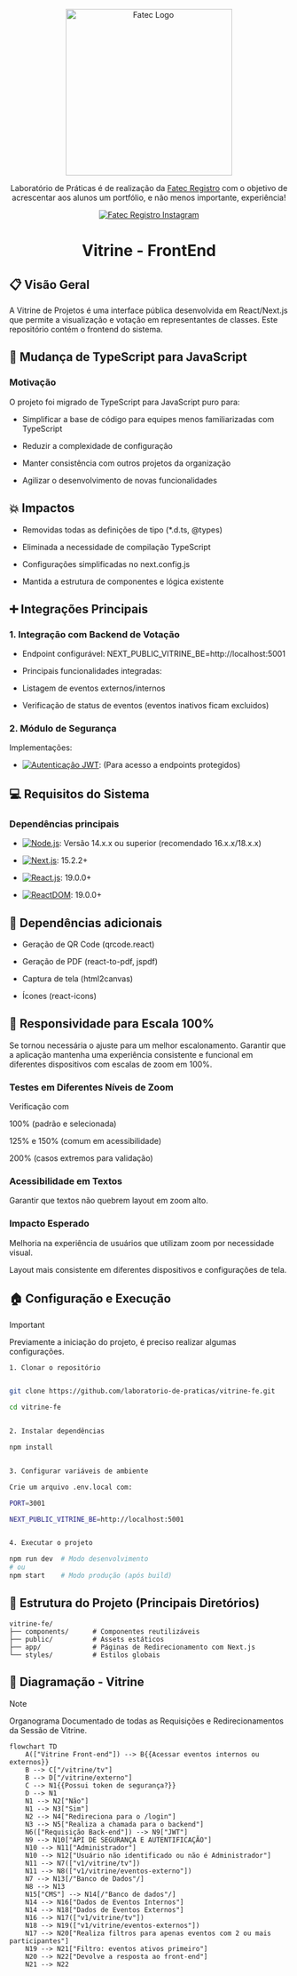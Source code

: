 <p align="center">
  <a href="https://fatecregistro.cps.sp.gov.br/" target="blank"><img src="https://bkpsitecpsnew.blob.core.windows.net/uploadsitecps/sites/40/2024/03/fatec_registro.png" width="300" alt="Fatec Logo" /></a>
</p>

  <p align="center">Laboratório de Práticas é de realização da <a href="https://fatecregistro.cps.sp.gov.br/" target="_blank">Fatec Registro</a> com o objetivo de acrescentar aos alunos um portfólio, e não menos importante, experiência!</p>
    <p align="center">
<a href="https://www.instagram.com/fatecregistro/" target="_blank"><img src="https://img.shields.io/badge/Instagram-E4405F?style=for-the-badge&logo=instagram&logoColor=white" alt="Fatec Registro Instagram" /></a>
</p>

<h1 align="center">Vitrine - FrontEnd</h1>

## 📋 Visão Geral
A Vitrine de Projetos é uma interface pública desenvolvida em React/Next.js que permite a visualização e votação em representantes de classes. Este repositório contém o frontend do sistema.

## 💱 Mudança de TypeScript para JavaScript
### Motivação
O projeto foi migrado de TypeScript para JavaScript puro para:

- Simplificar a base de código para equipes menos familiarizadas com TypeScript

- Reduzir a complexidade de configuração

- Manter consistência com outros projetos da organização

- Agilizar o desenvolvimento de novas funcionalidades


## 💥 Impactos
- Removidas todas as definições de tipo (*.d.ts, @types)

- Eliminada a necessidade de compilação TypeScript

- Configurações simplificadas no next.config.js

- Mantida a estrutura de componentes e lógica existente

## ➕ Integrações Principais
### 1. Integração com Backend de Votação
- Endpoint configurável: NEXT_PUBLIC_VITRINE_BE=http://localhost:5001

- Principais funcionalidades integradas:

- Listagem de eventos externos/internos

- Verificação de status de eventos (eventos inativos ficam excluidos)

### 2. Módulo de Segurança
Implementações:

- [![Autenticação JWT](https://img.shields.io/badge/JWT-black?style=plastic&logo=JSON%20web%20tokens)](https://jwt.io/): (Para acesso a endpoints protegidos)

## 💻 Requisitos do Sistema
### Dependências principais
- [![Node.js](https://img.shields.io/badge/node.js-339933?style=flat-square&logo=Node.js&logoColor=white)](https://nodejs.org/pt): Versão 14.x.x ou superior (recomendado 16.x.x/18.x.x)

- [![Next.js](https://img.shields.io/badge/next.js-000000?style=flat-square&logo=nextdotjs&logoColor=white)](https://nextjs.org/): 15.2.2+

- [![React.js](https://img.shields.io/badge/-ReactJs-61DAFB?style=flat-square&logo=react&logoColor=white)](https://react.dev/): 19.0.0+

- [![ReactDOM](https://img.shields.io/badge/-ReactJs-61DAFB?style=flat-square&logo=react&logoColor=white)](https://legacy.reactjs.org/docs/react-dom.html): 19.0.0+

## 💾 Dependências adicionais
- Geração de QR Code (qrcode.react)

- Geração de PDF (react-to-pdf, jspdf)

- Captura de tela (html2canvas)

- Ícones (react-icons)

## 📲 Responsividade para Escala 100%

Se tornou necessária o ajuste para um melhor escalonamento. Garantir que a aplicação mantenha uma experiência consistente e funcional em diferentes dispositivos com escalas de zoom em 100%.

### Testes em Diferentes Níveis de Zoom

Verificação com

100% (padrão e selecionada)

125% e 150% (comum em acessibilidade)

200% (casos extremos para validação)

### Acessibilidade em Textos

Garantir que textos não quebrem layout em zoom alto.

### Impacto Esperado
Melhoria na experiência de usuários que utilizam zoom por necessidade visual.

Layout mais consistente em diferentes dispositivos e configurações de tela.

## 🏠 Configuração e Execução

> [!IMPORTANT]
> Previamente a iniciação do projeto, é preciso realizar algumas configurações.

```bash
1. Clonar o repositório


git clone https://github.com/laboratorio-de-praticas/vitrine-fe.git

cd vitrine-fe


2. Instalar dependências

npm install


3. Configurar variáveis de ambiente

Crie um arquivo .env.local com:

PORT=3001

NEXT_PUBLIC_VITRINE_BE=http://localhost:5001


4. Executar o projeto

npm run dev  # Modo desenvolvimento
# ou
npm start    # Modo produção (após build)
```

## 📁 Estrutura do Projeto (Principais Diretórios)
```
vitrine-fe/
├── components/      # Componentes reutilizáveis
├── public/          # Assets estáticos
├── app/             # Páginas de Redirecionamento com Next.js
└── styles/          # Estilos globais
```


## 📖 Diagramação - Vitrine 
>[!NOTE]
> Organograma Documentado de todas as Requisições e Redirecionamentos da Sessão de Vitrine.

```mermaid
flowchart TD
    A(["Vitrine Front-end"]) --> B{{Acessar eventos internos ou externos}}
    B --> C["/vitrine/tv"]
    B --> D["/vitrine/externo"]
    C --> N1{{Possui token de segurança?}}
    D --> N1
    N1 --> N2["Não"]
    N1 --> N3["Sim"]
    N2 --> N4["Redireciona para o /login"]
    N3 --> N5["Realiza a chamada para o backend"]
    N6(["Requisição Back-end"]) --> N9["JWT"]
    N9 --> N10["API DE SEGURANÇA E AUTENTIFICAÇÃO"]
    N10 --> N11["Administrador"]
    N10 --> N12["Usuário não identificado ou não é Administrador"]
    N11 --> N7(["v1/vitrine/tv"])
    N11 --> N8(["v1/vitrine/eventos-externo"])
    N7 --> N13[/"Banco de Dados"/]
    N8 --> N13
    N15["CMS"] --> N14[/"Banco de dados"/]
    N14 --> N16["Dados de Eventos Internos"]
    N14 --> N18["Dados de Eventos Externos"]
    N16 --> N17(["v1/vitrine/tv"])
    N18 --> N19(["v1/vitrine/eventos-externos"])
    N17 --> N20["Realiza filtros para apenas eventos com 2 ou mais participantes"]
    N19 --> N21["Filtro: eventos ativos primeiro"]
    N20 --> N22["Devolve a resposta ao front-end"]
    N21 --> N22
```
